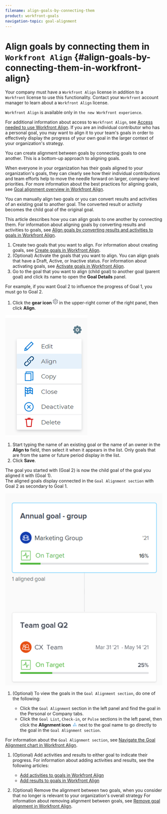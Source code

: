 ```yaml
---
filename: align-goals-by-connecting-them
product: workfront-goals
navigation-topic: goal-alignment
---
```





# Align goals by connecting them in `Workfront Align` {#align-goals-by-connecting-them-in-workfront-align}


Your company must have a `Workfront Align` license in addition to a `Workfront` license to use this functionality. Contact your `Workfront` account manager to learn about a `Workfront Align` license. 


`Workfront Align` is available only in `the new Workfront experience`. 


For additional information about access to `Workfront Align`, see [Access needed to use Workfront Align](access-needed-for-wf-align.md).
If you are an individual contributor who has a personal goal, you may want to align it to your team's goals in order to effectively display the progress of your own goal in the larger context of your organization's strategy. 


You can create alignment between goals by connecting goals to one another. This is a bottom-up approach to aligning goals. 


When everyone in your organization has their goals aligned to your organization's goals, they can clearly see how their individual contributions and team efforts help to move the needle forward on larger, company-level priorities. For more information about the best practices for aligning goals, see [Goal alignment overview in Workfront Align](goal-alignment-overview.md).


You can manually align two goals or you can convert results and activities of an existing goal to another goal.&nbsp;The converted result or activity becomes the child goal of the original goal. 


This article describes how you can align goals to one another by connecting them. For information about aligning goals by converting results and activities to goals, see [Align goals by converting results and activities to goals in Workfront Align](align-goals-by-converting-results-activities.md). 



1.  Create two goals that you want to align. For information about creating goals, see [Create goals in Workfront Align](create-goals.md).
1.  (Optional)&nbsp;Activate the goals that you want to align.&nbsp;You can align goals that have a Draft, Active, or Inactive status. For information about activating goals, see [Activate goals in Workfront Align](activate-goals.md).
1.  Go to the goal that you want to align (child goal) to another goal (parent goal) and click its name to open the **Goal&nbsp;Details** panel.&nbsp;


   For example, if you want Goal 2 to influence the progress of Goal 1, you must go to Goal 2. 

1.  Click the **gear icon** ![](assets/settings-gear-icon.png) in the upper-right corner of the right panel, then click&nbsp;**Align**. 


   ![](assets/align-goal-highlighted.png)



1.  Start typing the name of an existing goal or the name of an owner in the **Align to** field, then select it when it appears in the list. Only goals that are from the same or future period display in the list. 
1.  Click&nbsp;**Save**. 


   The goal you started with (Goal 2) is now the child goal of the goal you aligned it with (Goal 1).   
   The aligned goals display connected in the `Goal Alignment section` with Goal 2 as secondary to&nbsp;Goal 1. 


   ![](assets/goal-1-and-2-aligned-cards.png)



1.  (Optional) To view the goals in the `Goal Alignment section`, do one of the following:&nbsp;

    
    
    * Click the `Goal Alignment` section in the left panel and find the goal in the Personal or Company tabs. 
    *  Click the `Goal List`, `Check-in`, or `Pulse` sections in the left panel, then click the **Alignment icon** ![](assets/align-icon.png) next to the goal name to go directly to the goal in the `Goal Alignment section`. 
    
    
   For information about the `Goal Alignment section`, see [Navigate the Goal Alignment chart in Workfront Align](navigate-goal-alignment-chart.md). 

1.  (Optional)&nbsp;Add activities and results to either goal to indicate their progress. For information about adding activities and results, see the following articles:

    
    
    * [Add activities to goals in Workfront Align](add-activities-to-goals.md) 
    * [Add results to goals in Workfront Align](add-results-to-goals.md) 
    
    

1. (Optional)&nbsp;Remove the alignment between two goals, when you consider that no longer is relevant to your organization's overall strategy For information about removing alignment between goals, see [Remove goal alignment in Workfront Align](remove-goal-alignment.md).


